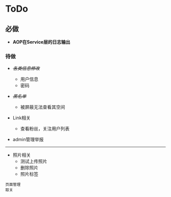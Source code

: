 # ToDo

## 必做

- **AOP在Service层的日志输出**

### 待做

- *~~各类信息修改~~*
  - 用户信息
  - 密码

- *~~黑名单~~*
  - 被屏蔽无法查看其空间

- Link相关
  - 查看粉丝，关注用户列表

- admin管理举报

---

- 照片相关
  - 测试上传照片
  - 删除照片
  - 照片标签

```懒得做
页面管理
取关
```
